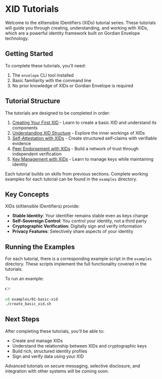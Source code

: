 # XID Tutorials

Welcome to the eXtensible IDentifiers (XIDs) tutorial series. These
tutorials will guide you through creating, understanding, and working
with XIDs, which are a powerful identity framework built on Gordian
Envelope technology.

## Getting Started

To complete these tutorials, you'll need:

1. The `envelope` CLI tool installed
2. Basic familiarity with the command line
3. No prior knowledge of XIDs or Gordian Envelope is required

## Tutorial Structure

The tutorials are designed to be completed in order:

1. [Creating Your First XID](01-your-first-xid.md) - Learn to create a
basic XID and understand its components
2. [Understanding XID Structure](02-understanding-xid-structure.md) -
Explore the inner workings of XIDs
3. [Self-Attestation with XIDs](03-self-attestation-with-xids.md) -
Create structured self-claims with verifiable evidence
4. [Peer Endorsement with XIDs](04-peer-endorsement-with-xids.md) -
Build a network of trust through independent verification
5. [Key Management with XIDs](05-key-management-with-xids.md) - Learn
to manage keys while maintaining identity

Each tutorial builds on skills from previous sections. Complete
working examples for each tutorial can be found in the `examples`
directory.

## Key Concepts

XIDs (eXtensible IDentifiers) provide:

- **Stable Identity**: Your identifier remains stable even as keys change
- **Self-Sovereign Control**: You control your identity, not a third party
- **Cryptographic Verification**: Digitally sign and verify information
- **Privacy Features**: Selectively share aspects of your identity

## Running the Examples

For each tutorial, there is a corresponding example script in the
`examples` directory. These scripts implement the full functionality
covered in the tutorials.

To run an example:

👉 
```sh
cd examples/01-basic-xid
./create_basic_xid.sh
```

## Next Steps

After completing these tutorials, you'll be able to:

- Create and manage XIDs
- Understand the relationship between XIDs and cryptographic keys
- Build rich, structured identity profiles
- Sign and verify data using your XID

Advanced tutorials on secure messaging, selective disclosure, and
integration with other systems will be coming soon.